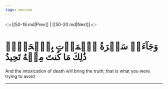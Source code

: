 ```yaml
---
tags: meccan
---
```


👈 [[50-18.md|Prev]] | [[50-20.md|Next]] 👉

# وَجَآءَتۡ سَكۡرَةُ ٱلۡمَوۡتِ بِٱلۡحَقِّۖ ذَٰلِكَ مَا كُنتَ مِنۡهُ تَحِيدُ

And the intoxication of death will bring the truth; that is what you were trying to avoid

---

